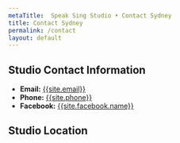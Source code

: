 ```yaml
---
metaTitle:  Speak Sing Studio • Contact Sydney
title: Contact Sydney
permalink: /contact
layout: default
---
```


## Studio Contact Information
* **Email:** [{{site.email}}](mailto:{{site.email}})
* **Phone:** [{{site.phone}}](tel:{{site.phone}})
* **Facebook:** [{{site.facebook.name}}]({{site.facebook.url}})

## Studio Location
